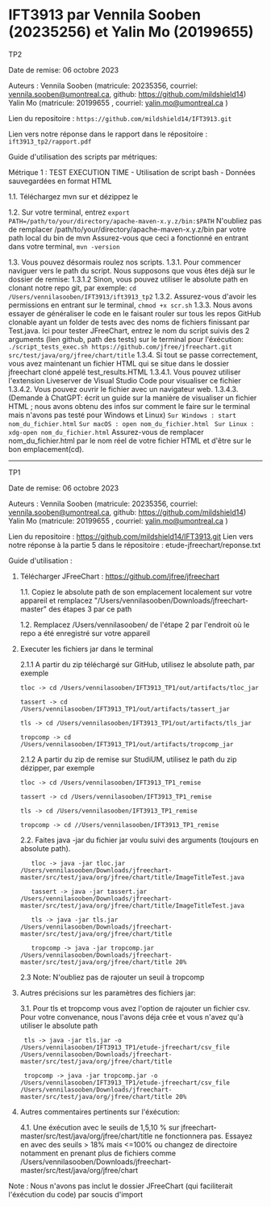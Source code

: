 # IFT3913 par Vennila Sooben (20235256) et Yalin Mo (20199655)

TP2

Date de remise: 06 octobre 2023

Auteurs : 
Vennila Sooben (matricule: 20235356, courriel: vennila.sooben@umontreal.ca, github: https://github.com/mildshield14)
Yalin Mo (matricule: 20199655 , courriel: yalin.mo@umontreal.ca )

Lien du repositoire : `https://github.com/mildshield14/IFT3913.git`

Lien vers notre réponse dans le rapport dans le répositoire : `ift3913_tp2/rapport.pdf`


Guide d'utilisation des scripts par métriques:

Métrique 1 : TEST EXECUTION TIME
    - Utilisation de script bash
    - Données sauvegardées en format HTML

 1.1. Téléchargez mvn sur et dézippez le

 1.2. Sur votre terminal, entrez
      `export PATH=/path/to/your/directory/apache-maven-x.y.z/bin:$PATH`
      N'oubliez pas de remplacer /path/to/your/directory/apache-maven-x.y.z/bin par votre path local du bin de mvn
      Assurez-vous que ceci a fonctionné en entrant dans votre terminal,
      `mvn -version`

  1.3. Vous pouvez désormais roulez nos scripts.
        1.3.1. Pour commencer naviguer vers le path du script. Nous supposons que vous êtes déjà sur le dossier de remise: 
            1.3.1.2 Sinon, vous pouvez utiliser le absolute path en clonant notre repo git, par exemple:
                    `cd /Users/vennilasooben/IFT3913/ift3913_tp2`
        1.3.2. Assurez-vous d'avoir les permissions en entrant sur le terminal,
               `chmod +x scr.sh`
        1.3.3. Nous avons essayer de généraliser le code en le faisant rouler sur tous les repos GitHub clonable 
               ayant un folder de tests avec des noms de fichiers finissant par Test.java.
               Ici pour tester JFreeChart, entrez le nom du script suivis des 2 arguments (lien github, path des tests) sur le terminal pour l'éxécution:
               `./script_tests_exec.sh https://github.com/jfree/jfreechart.git src/test/java/org/jfree/chart/title`
        1.3.4. Si tout se passe correctement, vous avez maintenant un fichier HTML qui se situe dans le dossier jfreechart cloné appelé test_results.HTML
               1.3.4.1. Vous pouvez utiliser l'extension Liveserver de Visual Studio Code pour visualiser ce fichier 
               1.3.4.2. Vous pouvez ouvrir le fichier avec un navigateur web.
               1.3.4.3. (Demande à ChatGPT: écrit un guide sur la manière de visualiser un fichier HTML ; 
                        nous avons obtenu des infos sur comment le faire sur le terminal mais n'avons pas testé pour Windows et Linux)
                         `Sur Windows : start nom_du_fichier.html`
                         `Sur macOS : open nom_du_fichier.html`
                        ` Sur Linux : xdg-open nom_du_fichier.html`
                         Assurez-vous de remplacer nom_du_fichier.html par le nom réel de votre fichier HTML et d'être sur le bon emplacement(cd).



----------------------------------------------------------------------------------

TP1

Date de remise: 06 octobre 2023

Auteurs : 
Vennila Sooben (matricule: 20235356, courriel: vennila.sooben@umontreal.ca, github: https://github.com/mildshield14)
Yalin Mo (matricule: 20199655 , courriel: yalin.mo@umontreal.ca )


Lien du repositoire : https://github.com/mildshield14/IFT3913.git
Lien vers notre réponse à la partie 5 dans le répositoire : etude-jfreechart/reponse.txt


Guide d'utilisation :

1. Télécharger JFreeChart : https://github.com/jfree/jfreechart
   
   1.1. Copiez le absolute path de son emplacement localement sur votre appareil et remplacez "/Users/vennilasooben/Downloads/jfreechart-master" des étapes 3 par ce path
   
   1.2. Remplacez /Users/vennilasooben/ de l'étape 2 par l'endroit où le repo a été enregistré sur votre appareil


2. Executer les fichiers jar dans le terminal
   
   2.1.1 A partir du zip téléchargé sur GitHub, utilisez le absolute path, par exemple
   
       tloc -> cd /Users/vennilasooben/IFT3913_TP1/out/artifacts/tloc_jar
      
       tassert -> cd /Users/vennilasooben/IFT3913_TP1/out/artifacts/tassert_jar
      
       tls -> cd /Users/vennilasooben/IFT3913_TP1/out/artifacts/tls_jar
      
       tropcomp -> cd /Users/vennilasooben/IFT3913_TP1/out/artifacts/tropcomp_jar

   2.1.2 A partir du zip de remise sur StudiUM, utilisez le path du zip dézipper, par exemple

       tloc -> cd /Users/vennilasooben/IFT3913_TP1_remise
      
       tassert -> cd /Users/vennilasooben/IFT3913_TP1_remise
      
       tls -> cd /Users/vennilasooben/IFT3913_TP1_remise
      
       tropcomp -> cd //Users/vennilasooben/IFT3913_TP1_remise


   2.2. Faites java -jar du fichier jar voulu suivi des arguments (toujours en absolute path).
   
          tloc -> java -jar tloc.jar /Users/vennilasooben/Downloads/jfreechart-master/src/test/java/org/jfree/chart/title/ImageTitleTest.java
         
          tassert -> java -jar tassert.jar /Users/vennilasooben/Downloads/jfreechart-master/src/test/java/org/jfree/chart/title/ImageTitleTest.java
         
          tls -> java -jar tls.jar /Users/vennilasooben/Downloads/jfreechart-master/src/test/java/org/jfree/chart/title
         
          tropcomp -> java -jar tropcomp.jar /Users/vennilasooben/Downloads/jfreechart-master/src/test/java/org/jfree/chart/title 20%


   2.3 Note: N'oubliez pas de rajouter un seuil à tropcomp


3. Autres précisions sur les paramètres des fichiers jar:
   
   3.1. Pour tls et tropcomp vous avez l'option de rajouter un fichier csv.
        Pour votre convenance, nous l'avons déja crée et vous n'avez qu'à utiliser le absolute path 
   
        tls -> java -jar tls.jar -o /Users/vennilasooben/IFT3913_TP1/etude-jfreechart/csv_file /Users/vennilasooben/Downloads/jfreechart-master/src/test/java/org/jfree/chart/title
   
        tropcomp -> java -jar tropcomp.jar -o /Users/vennilasooben/IFT3913_TP1/etude-jfreechart/csv_file /Users/vennilasooben/Downloads/jfreechart-master/src/test/java/org/jfree/chart/title 20%

4. Autres commentaires pertinents sur l'éxécution:
   
   4.1. Une éxécution avec le seuils de 1,5,10 % sur jfreechart-master/src/test/java/org/jfree/chart/title ne fonctionnera pas. Essayez en avec des seuils > 18% mais <=100% ou changez de directoire notamment en prenant plus de fichiers comme /Users/vennilasooben/Downloads/jfreechart-master/src/test/java/org/jfree/chart




Note : Nous n'avons pas inclut le dossier JFreeChart (qui faciliterait l'éxécution du code) par soucis d'import




   
    

